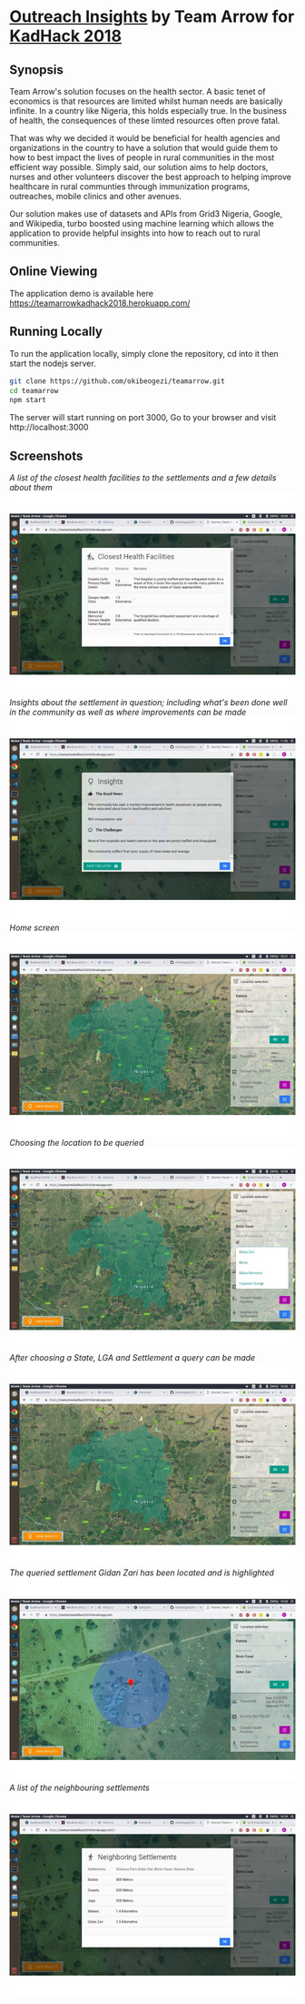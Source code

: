 # [Outreach Insights](https://devpost.com/software/teamarrow) by Team Arrow for [KadHack 2018](http://colab.com.ng/2018/11/09/win-n1000000-kadhack2018-ehealth-colab-grid3/)

## Synopsis
Team Arrow's solution focuses on the health sector.
A basic tenet of economics is that resources are limited whilst human needs are basically infinite. In a country like Nigeria, this holds especially true. In the business of health, the consequences of these limted resources often prove fatal.

That was why we decided it would be beneficial for health agencies and organizations in the country to have a solution that would guide them to how to best impact the lives of people in rural communities in the most efficient way possible. Simply said, our solution aims to help doctors, nurses and other volunteers discover the best approach to helping improve healthcare in rural communties through immunization programs, outreaches, mobile clinics and other avenues.

Our solution makes use of datasets and APIs from Grid3 Nigeria, Google, and Wikipedia, turbo boosted using machine learning which allows the application to provide helpful insights into how to reach out to rural communities.

## Online Viewing
The application demo is available here https://teamarrowkadhack2018.herokuapp.com/

## Running Locally
To run the application locally, simply clone the repository, cd into it then start the nodejs server.
```bash
git clone https://github.com/okibeogezi/teamarrow.git
cd teamarrow
npm start
```

The server will start running on port 3000, Go to your browser and visit http://localhost:3000

## Screenshots
*A list of the closest health facilities to the settlements and a few details about them*
![](./assets/gallery-1.jpg)
*Insights about the settlement in question; including what's been done well in the community as well as where improvements can be made*
![](./assets/gallery-2.jpg)
*Home screen*
![](./assets/gallery-3.jpg)
*Choosing the location to be queried*
![](./assets/gallery-4.jpg)
*After choosing a State, LGA and Settlement a query can be made*
![](./assets/gallery-5.jpg)
*The queried settlement Gidan Zari has been located and is highlighted*
![](./assets/gallery-6.jpg)
*A list of the neighbouring settlements*
![](./assets/gallery-7.jpg)
